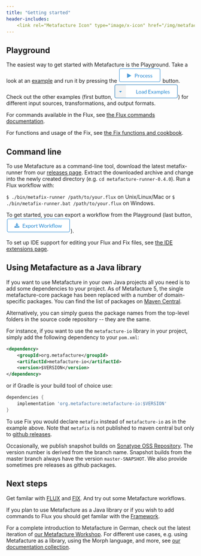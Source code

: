 ```yaml
---
title: "Getting started"
header-includes:
    <link rel="Metafacture Icon" type="image/x-icon" href="/img/metafacture-icon.png">
---
```


## Playground

The easiest way to get started with Metafacture is the Playground. Take a look at an [example](https://metafacture.org/playground/?example=encode-xml) and run it by pressing the !["Process"](img/process.png) button. Check out the other examples (first button, !["Load Examples"](img/load-exmples.png)) for different input sources, transformations, and output formats.

For commands available in the Flux, see [the Flux commands documentation](https://github.com/metafacture/metafacture-documentation/blob/master/flux-commands.md).

For functions and usage of the Fix, see [the Fix functions and cookbook](https://github.com/metafacture/metafacture-documentation/blob/master/Fix-function-and-Cookbook.md).

## Command line

To use Metafacture as a command-line tool, download the latest metafix-runner from our [releases page](https://github.com/metafacture/metafacture-fix/releases). Extract the downloaded archive and change into the newly created directory (e.g. `cd metafacture-runner-0.4.0`). Run a Flux workflow with:

`$ ./bin/metafix-runner /path/to/your.flux` on Unix/Linux/Mac or
`$ ./bin/metafix-runner.bat /path/to/your.flux` on Windows.

To get started, you can export a workflow from the Playground (last button, !["Export Workflow"](img/export.png)).

To set up IDE support for editing your Flux and Fix files, see [the IDE extensions page](/ide-extensions/index.html).

## Using Metafacture as a Java library

If you want to use Metafacture in your own Java projects all you need is to add some dependencies to your project. As of Metafacture 5, the single metafacture-core package has been replaced with a number of domain-specific packages. You can find the list of packages on [Maven Central](https://search.maven.org/search?q=g:org.metafacture).

Alternatively, you can simply guess the package names from the top-level folders in the source code repository -- they are the same. 

For instance, if you want to use the `metafacture-io` library in your project, simply add the following dependency to your `pom.xml`:

```xml
<dependency>
    <groupId>org.metafacture</groupId>
    <artifactId>metafacture-io</artifactId>
    <version>$VERSION</version>
</dependency>
```

or if Gradle is your build tool of choice use:

```groovy
dependencies {
    implementation 'org.metafacture:metafacture-io:$VERSION'
}
```

To use Fix you would declare `metafix` instead of `metafacture-io` as in the example above. Note that `metafix` is not published to maven central but only to [github releases](https://github.com/metafacture/metafacture-fix/releases).

Occasionally, we publish snapshot builds on [Sonatype OSS Repository](https://oss.sonatype.org/index.html#nexus-search;gav~org.metafacture~~~~~kw,versionexpand). The version number is derived from the branch name. Snapshot builds from the master branch always have the version `master-SNAPSHOT`. We also provide sometimes pre releases as github packages.

## Next steps

Get familar with [FLUX](https://github.com/metafacture/metafacture-documentation/blob/master/Flux-User-Guide.md) and [FIX](https://github.com/metafacture/metafacture-documentation/blob/master/Fix-User-Guide.md). And try out some Metafacture workflows.

If you plan to use Metafacture as a Java library or if you wish to add commands to Flux you should get familar with the [Framework](https://github.com/metafacture/metafacture-documentation/blob/master/Framework-User-Guide.md).

For a complete introduction to Metafacture in German, check out the latest iteration of [our Metafacture Workshop](https://slides.lobid.org/2022-12-metafacture-workshop/#/). 
For different use cases, e.g. using Metafacture as a library, using the Morph language, and more, see [our documentation collection](https://github.com/metafacture/metafacture-documentation).
